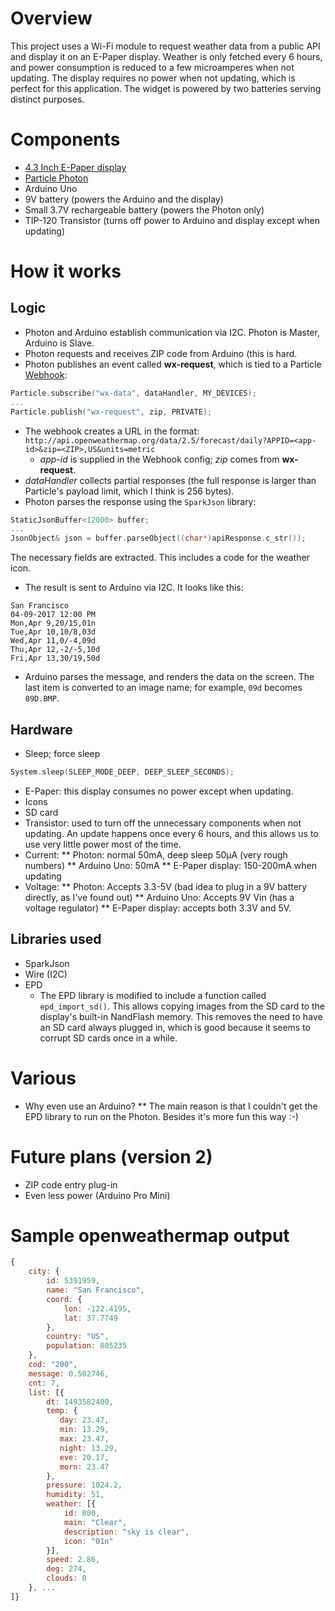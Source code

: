 # Overview

This project uses a Wi-Fi module to request weather data from a public API and display it on an E-Paper display. Weather is only fetched every 6 hours, and power consumption is reduced to a few microamperes when not updating. The display requires no power when not updating, which is perfect for this application. The widget is powered by two batteries serving distinct purposes.

# Components

* [4.3 Inch E-Paper display](www.waveshare.com/wiki/4.3inch_e-Paper)
* [Particle Photon](https://store.particle.io/collections/photon)
* Arduino Uno
* 9V battery (powers the Arduino and the display)
* Small 3.7V rechargeable battery (powers the Photon only)
* TIP-120 Transistor (turns off power to Arduino and display except when updating)

# How it works
## Logic
* Photon and Arduino establish communication via I2C. Photon is Master, Arduino is Slave.
* Photon requests and receives ZIP code from Arduino (this is hard.
* Photon publishes an event called **wx-request**, which is tied to a Particle [Webhook](https://docs.particle.io/guide/tools-and-features/webhooks/):
```C
Particle.subscribe("wx-data", dataHandler, MY_DEVICES);
...
Particle.publish("wx-request", zip, PRIVATE);
```
* The webhook creates a URL in the format:
```http://api.openweathermap.org/data/2.5/forecast/daily?APPID=<app-id>&zip=<ZIP>,US&units=metric```
  * *app-id* is supplied in the Webhook config; *zip* comes from **wx-request**.
* *dataHandler* collects partial responses (the full response is larger than Particle's payload limit, which I think is 256 bytes).
* Photon parses the response using the ```SparkJson``` library:
```C
StaticJsonBuffer<12000> buffer;
...
JsonObject& json = buffer.parseObject((char*)apiResponse.c_str());
```
The necessary fields are extracted. This includes a code for the weather icon.
* The result is sent to Arduino via I2C. It looks like this:
```
San Francisco
04-09-2017 12:00 PM
Mon,Apr 9,20/15,01n
Tue,Apr 10,10/8,03d
Wed,Apr 11,0/-4,09d
Thu,Apr 12,-2/-5,10d
Fri,Apr 13,30/19,50d
```
* Arduino parses the message, and renders the data on the screen. The last item is converted to an image name; for example, ```09d``` becomes ```09D.BMP```.
## Hardware

* Sleep; force sleep

```C
System.sleep(SLEEP_MODE_DEEP, DEEP_SLEEP_SECONDS);
```
* E-Paper: this display consumes no power except when updating.
* Icons
* SD card
* Transistor: used to turn off the unnecessary components when not updating. An update happens once every 6 hours, and this allows us to use very little power most of the time.
* Current:
** Photon: normal 50mA, deep sleep 50µA (very rough numbers)
** Arduino Uno: 50mA
** E-Paper display: 150-200mA when updating
* Voltage:
** Photon: Accepts 3.3-5V (bad idea to plug in a 9V battery directly, as I've found out)
** Arduino Uno: Accepts 9V Vin (has a voltage regulator)
** E-Paper display: accepts both 3.3V and 5V.

## Libraries used

* SparkJson
* Wire (I2C)
* EPD
  * The EPD library is modified to include a function called ```epd_import_sd()```. This allows copying images from the SD card to the display's built-in NandFlash memory. This removes the need to have an SD card always plugged in, which is good because it seems to corrupt SD cards once in a while.
  
# Various
* Why even use an Arduino?
** The main reason is that I couldn't get the EPD library to run on the Photon. Besides it's more fun this way :-)

# Future plans (version 2)
* ZIP code entry plug-in
* Even less power (Arduino Pro Mini)
  
# Sample openweathermap output
```javascript
{
    city: {
        id: 5391959,
        name: "San Francisco",
        coord: {
            lon: -122.4195,
            lat: 37.7749
        },
        country: "US",
        population: 805235
    },
    cod: "200",
    message: 0.502746,
    cnt: 7,
    list: [{
        dt: 1493582400,
        temp: {
           day: 23.47,
           min: 13.29,
           max: 23.47,
           night: 13.29,
           eve: 20.17,
           morn: 23.47
        },
        pressure: 1024.2,
        humidity: 51,
        weather: [{
            id: 800,
            main: "Clear",
            description: "sky is clear",
            icon: "01n"
        }],
        speed: 2.86,
        deg: 274,
        clouds: 0
    }, ...
]}
```
